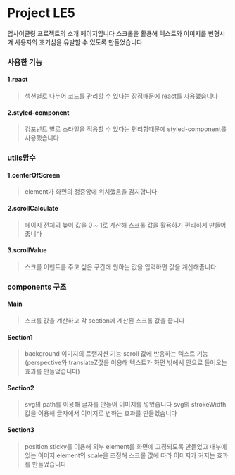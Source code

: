 # Project LE5

업사이클링 프로젝트의 소개 페이지입니다
스크롤을 활용해 텍스트와 이미지를 변형시켜 사용자의 호기심을 유발할 수 있도록 만들었습니다

### 사용한 기능

#### 1.react
>섹션별로 나누어 코드를 관리할 수 있다는 장점때문에 react를 사용했습니다
#### 2.styled-component
>컴포넌트 별로 스타일을 적용할 수 있다는 편리함때문에 styled-component를 사용했습니다

### utils함수

#### 1.centerOfScreen
>element가 화면의 정중앙에 위치했음을 감지합니다
#### 2.scrollCalculate
>페이지 전체의 높이 값을 0 ~ 1로 계산해 스크롤 값을 활용하기 편리하게 만들어줍니다
#### 3.scrollValue
>스크롤 이벤트를 주고 싶은 구간에 원하는 값을 입력하면 값을 계산해줍니다

### components 구조

#### Main

>스크롤 값을 계산하고 각 section에 계산된 스크롤 값을 줍니다

#### Section1

>background 이미지의 트랜지션 기능
scroll 값에 반응하는 텍스트 기능
(perspective와 translateZ값을 이용해 텍스트가 화면 밖에서 안으로 들어오는 효과를 만들었습니다)

#### Section2

>svg의 path를 이용해 글자를 만들어 이미지를 넣었습니다
svg의 strokeWidth값을 이용해 글자에서 이미지로 변하는 효과를 만들었습니다

#### Section3

>position sticky를 이용해 외부 element를 화면에 고정되도록 만들었고
내부에 있는 이미지 element의 scale을 조정해 스크롤 값에 따라 이미지가 커지는 효과를 만들었습니다
